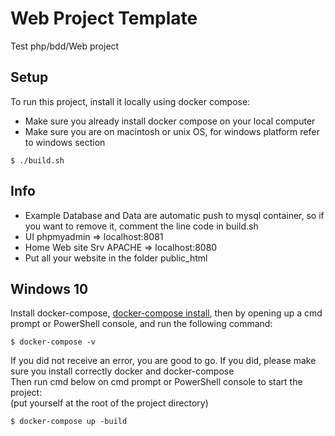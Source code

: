 # Web Project Template
Test php/bdd/Web project

## Setup
To run this project, install it locally using docker compose:
* Make sure you already install docker compose on your local computer
* Make sure you are on macintosh or unix OS, for windows platform refer to windows section
```
$ ./build.sh
```

## Info
* Example Database and Data are automatic push to mysql container, so if you want to remove it, comment the line code in build.sh 
* UI phpmyadmin => localhost:8081
* Home Web site Srv APACHE => localhost:8080
* Put all your website in the folder public_html  


## Windows 10
Install docker-compose, [docker-compose install](https://docs.docker.com/compose/install/), then by opening up a cmd prompt or PowerShell console, and run the following command:  
```
$ docker-compose -v
```  
If you did not receive an error, you are good to go. If you did, please make sure you install correctly docker and docker-compose  
Then run cmd below on cmd prompt or PowerShell console to start the project:  
(put yourself at the root of the project directory)  
```
$ docker-compose up -build
```
